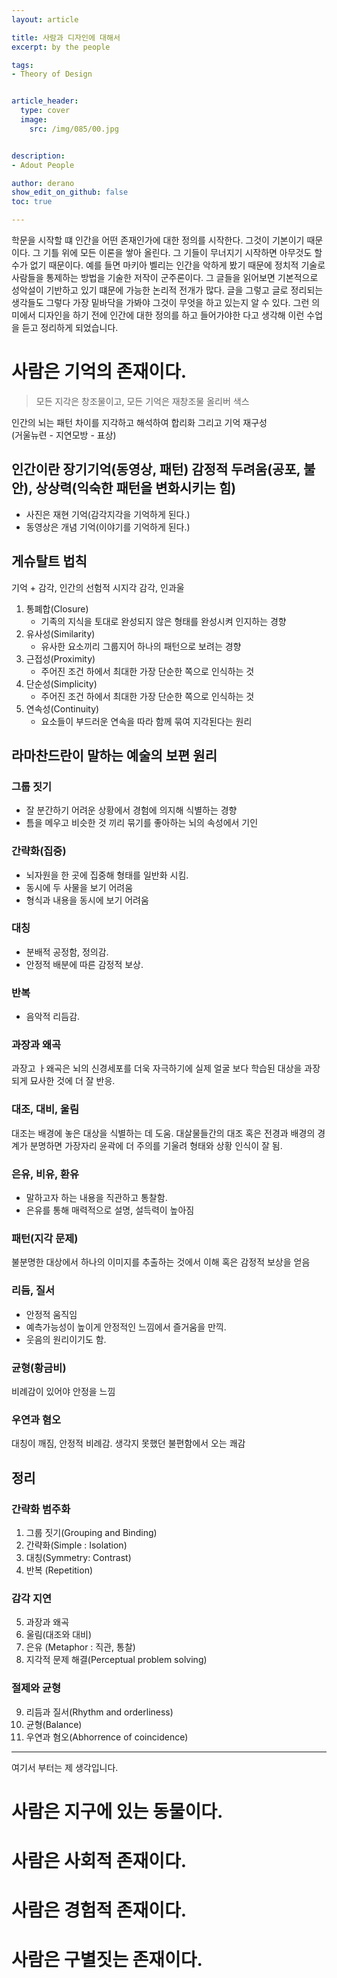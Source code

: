 ```yaml
---
layout: article

title: 사람과 디자인에 대해서
excerpt: by the people

tags: 
- Theory of Design


article_header:
  type: cover
  image:
    src: /img/085/00.jpg


description: 
- Adout People

author: derano
show_edit_on_github: false
toc: true

--- 
```

학문을 시작할 떄 인간을 어떤 존재인가에 대한 정의를 시작한다. 그것이 기본이기 때문이다. 그 기틀 위에 모든 이론을 쌓아 올린다. 그 기들이 무너지기 시작하면 아무것도 할 수가 없기 때문이다. 예를 들면 마키아 벨리는 인간을 악하게 봤기 때문에 정치적 기술로 사람들을 통제하는 방법을 기술한 저작이 군주론이다. 그 글들을 읽어보면 기본적으로 성악설이 기반하고 있기 떄문에 가능한 논리적 전개가 많다. 글을 그렇고 글로 정리되는 생각들도 그렇다 가장 밑바닥을 가봐야 그것이 무엇을 하고 있는지 알 수 있다. 그런 의미에서 디자인을 하기 전에 인간에 대한 정의를 하고 들어가야한 다고 생각해 이런 수업을 듣고 정리하게 되었습니다.  


# 사람은 기억의 존재이다.
> 모든 지각은 창조물이고, 모든 기억은 재창조물
> 올리버 색스
  
인간의 뇌는 패턴 차이를 지각하고 해석하여 합리화 그리고 기억 재구성  
(거울뉴련 - 지연모방 - 표상)  

## 인간이란 장기기억(동영상, 패턴) 감정적 두려움(공포, 불안), 상상력(익숙한 패턴을 변화시키는 힘)
- 사진은 재현 기억(감각지각을 기억하게 된다.)
- 동영상은 개념 기억(이야기를 기억하게 된다.)

## 게슈탈트 법칙
기억 + 감각, 인간의 선험적 시지각 감각, 인과울

1. 통폐합(Closure)
   - 기족의 지식을 토대로 완성되지 않은 형태를 완성시켜 인지하는 경향
2. 유사성(Similarity)
   - 유사한 요소끼리 그룹지어 하나의 패턴으로 보려는 경향
3. 근접성(Proximity)
   - 주어진 조건 하에서 최대한 가장 단순한 쪽으로 인식하는 것
4. 단순성(Simplicity)
   - 주어진 조건 하에서 최대한 가장 단순한 쪽으로 인식하는 것
5. 연속성(Continuity)
   - 요소들이 부드러운 연속을 따라 함께 묶여 지각된다는 원리


## 라마찬드란이 말하는 예술의 보편 원리
  
### 그룹 짓기
- 잘 분간하기 어려운 상황에서 경험에 의지해 식별하는 경향
- 틈을 메우고 비슷한 것 끼리 묶기를 좋아하는 뇌의 속성에서 기인
  
### 간략화(집중)
- 뇌자원을 한 곳에 집중해 형태를 일반화 시킴.
- 동시에 두 사물을 보기 어려움
- 형식과 내용을 동시에 보기 어려움
  
### 대칭
- 분배적 공정함, 정의감.
- 안정적 배분에 따른 감정적 보상.
  
### 반복
- 음악적 리듬감.

### 과장과 왜곡
과장고 ㅏ왜곡은 뇌의 신경세포를 더욱 자극하기에 실제 얼굴 보다 학습된 대상을 과장되게 묘사한 것에 더 잘 반응.

### 대조, 대비, 울림
대조는 배경에 놓은 대상을 식별하는 데 도움. 대살물들간의 대조 혹은 전경과 배경의 경계가 분명하면 가장자리 윤곽에 더 주의를 기울려 형태와 상황 인식이 잘 됨.
  
### 은유, 비유, 환유
- 말하고자 하는 내용을 직관하고 통찰함.
- 은유를 통해 매력적으로 설명, 설득력이 높아짐
  
### 패턴(지각 문제)
불분명한 대상에서 하나의 이미지를 추출하는 것에서 이해 혹은 감정적 보상을 얻음
  
### 리듬, 질서
- 안정적 움직임
- 예측가능성이 높이게 안정적인 느낌에서 즐거움을 만끽.
- 웃음의 원리이기도 함.
  
### 균형(황금비)
비례감이 있어야 안정을 느낌
  
### 우연과 혐오
대칭이 깨짐, 안정적 비례감. 생각지 못했던 불편함에서 오는 쾌감 

## 정리 
### 간략화 범주화
1. 그룹 짓기(Grouping and Binding)
2. 간략화(Simple : Isolation)
3. 대칭(Symmetry: Contrast)
4. 반복 (Repetition)

### 감각 지연
5. 과장과 왜곡
6. 울림(대조와 대비)
7. 은유 (Metaphor : 직관, 통찰)
8. 지각적 문제 해결(Perceptual problem solving)

### 절제와 균형
9. 리듬과 질서(Rhythm and orderliness)
10. 균형(Balance)
11. 우연과 혐오(Abhorrence of coincidence)


---
여기서 부터는 제 생각입니다.
# 사람은 지구에 있는 동물이다.
# 사람은 사회적 존재이다.
# 사람은 경험적 존재이다.
# 사람은 구별짓는 존재이다.